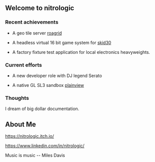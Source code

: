 ## Welcome to nitrologic

### Recent achievements

* A geo tile server  [roagrid](https://github.com/nitrologic/roagrid)

* A headless virtual 16 bit game system for [skid30](https://github.com/nitrologic/skid30)

* A factory fixture test application for local electronics heavyweights.

### Current efforts

* A new developer role with DJ legend Serato

* A native GL SL3 sandbox [plainview](https://github.com/nitrologic/plainview)

### Thoughts

I dream of big dollar documentation.

## About Me

https://nitrologic.itch.io/

https://www.linkedin.com/in/nitrologic/


Music is music -- Miles Davis

